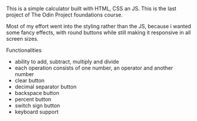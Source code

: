 This is a simple calculator built with HTML, CSS an JS. This is the last project of The Odin Project foundations course.

Most of my effort went into the styling rather than the JS, because i wanted some fancy effects, with round buttons while still making it responsive in all screen sizes.

Functionalities
- ability to add, subtract, multiply and divide
- each operation consists of one number, an operator and another number
- clear button
- decimal separator button
- backspace button
- percent button
- switch sign button
- keyboard support
